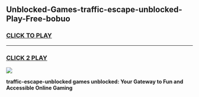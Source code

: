 
## Unblocked-Games-traffic-escape-unblocked-Play-Free-bobuo
<h3>
<a href="https://premium76.site?title=traffic-escape-unblocked&ref=17A">CLICK TO PLAY</a></h3>
<hr>

<h3>
<a href="https://premium76.site?title=traffic-escape-unblocked&ref=17A">CLICK 2 PLAY</a>
  
</h3>

<a href="https://premium76.site?title=traffic-escape-unblocked&ref=17A"><img src="https://clearcache.store/games.png"></a>


**traffic-escape-unblocked games unblocked: Your Gateway to Fun and Accessible Online Gaming**
